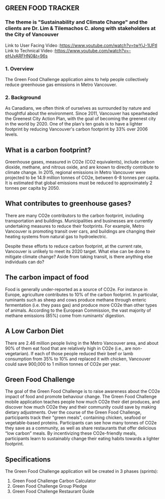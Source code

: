 ## GREEN FOOD TRACKER

### The theme is "Sustainability and Climate Change" and the clients are Dr. Lim & Tilemachos C. along with stakeholders at the City of Vancouver

Link to User Facing Video :https://www.youtube.com/watch?v=twYjJ-1UFtI
Link to Technical Video :https://www.youtube.com/watch?v=-eHJvARFHN0&t=96s

### 1. Overview
The Green Food Challenge application aims to help people collectively reduce greenhouse
gas emissions in Metro Vancouver.
### 2. Background
As Canadians, we often think of ourselves as surrounded by nature and thoughtful about
the environment. Since 2011, Vancouver has spearheaded the Greenest City Action Plan, with the goal of becoming the greenest city in the world by 2020. One of the plan's ten goals is to have a lighter footprint by reducing Vancouver's carbon
footprint by 33% over 2006 levels.

## What is a carbon footprint?
Greenhouse gases, measured in CO2e (CO2 equivalents), include carbon dioxide, methane, and nitrous oxide, and are known to directly contribute to climate change. In 2015,
regional emissions in Metro Vancouver were projected to be 14.9 million tonnes of CO2e,
between 6-8 tonnes per capita. It is estimated that global emissions must be reduced to approximately 2 tonnes per capita by 2050.

## What contributes to greenhouse gases?
There are many CO2e contributors to the carbon footprint, including transportation and
buildings. Municipalities and businesses are currently
undertaking measures to reduce their footprints. For example, Metro Vancouver is promoting transit
over cars, and buildings are changing their heating systems from natural gas
to hydroelectric.

Despite these efforts to reduce carbon footprint, at the current rate, Vancouver is unlikely
to meet its 2020 target. What else can be done to mitigate climate change? Aside from taking transit,
is there anything else individuals can do?

## The carbon impact of food
Food is generally under-reported as a source of CO2e. For instance in Europe, agriculture
contributes to 10% of the carbon footprint. In particular, ruminants such as sheep and
cows produce methane through enteric fermentation (i.e. they pass gas) and produce more
CO2e than other types of animals. According to the European Commission, the vast
majority of methane emissions (85%) come from ruminants’ digestion.

## A Low Carbon Diet
There are 2.46 million people living in the Metro Vancouver area, and about 90% of them
eat food that are relatively high in CO2e (i.e., are non-vegetarian). If each of those people
reduced their beef or lamb consumption from 35% to 10% and replaced it with chicken, Vancouver
could save 900,000 to 1 million tonnes of CO2e per year.

## Green Food Challenge
The goal of the Green Food Challenge is to raise awareness about the CO2e impact of food and promote behaviour change.
The Green Food Challenge mobile application teaches people how much CO2e their diet produces,
and discover how much CO2e they and their community could save by making dietary adjustments.
Over the course of the Green Food Challenge, participants track their "green meals",
containing chicken, seafood or vegetable-based proteins. Participants can see how many
tonnes of CO2e they save as a community, as well as share restaurants that offer
delicious “low carbon” meals. By incentivizing these CO2e-friendly meals,
participants learn to sustainably change their eating habits towards a lighter footprint.

## Specifications
The Green Food Challenge application will be created in 3 phases (sprints):
1. Green Food Challenge Carbon Calculator
2. Green Food Challenge Group Pledge
3. Green Food Challenge Restaurant Guide

